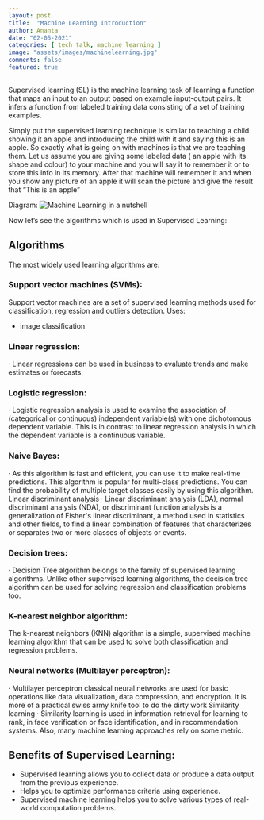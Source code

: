 ```yaml
---
layout: post
title:  "Machine Learning Introduction"
author: Ananta
date: "02-05-2021"
categories: [ tech talk, machine learning ]
image: "assets/images/machinelearning.jpg"
comments: false
featured: true
---
```


Supervised learning (SL) is the machine learning task of learning a function that maps an input to an output based on example input-output pairs. It infers a function from labeled training data consisting of a set of training examples.

Simply put the supervised learning technique is similar to teaching a child showing it an apple and introducing the child with it and saying this is an apple. So exactly what is going on with machines is that we are teaching them. Let us assume you are giving some labeled data ( an apple with its shape and colour) to your machine and you will say it to remember it or to store this info in its memory. After that machine will remember it and when you show any picture of an apple it will scan the picture and give the result that “This is an apple”

Diagram:
![Machine Learning in a nutshell](https://upload.wikimedia.org/wikipedia/commons/0/09/Supervised_machine_learning_in_a_nutshell.svg)

Now let’s see the algorithms which is used in Supervised Learning:

## Algorithms
The most widely used learning algorithms are:

### Support vector machines (SVMs):
Support vector machines are a set of supervised learning methods used for classification, regression and outliers detection.
Uses:

* image classification

### Linear regression:
·   Linear regressions can be used in business to evaluate trends and make estimates or forecasts.
### Logistic regression:
·    Logistic regression analysis is used to examine the association of (categorical or continuous) independent variable(s) with one dichotomous dependent variable. This is in contrast to linear regression analysis in which the dependent variable is a continuous variable.

### Naive Bayes:
·   As this algorithm is fast and efficient, you can use it to make real-time predictions. This algorithm is popular for multi-class predictions. You can find the probability of multiple target classes easily by using this algorithm.
Linear discriminant analysis
·   Linear discriminant analysis (LDA), normal discriminant analysis (NDA), or discriminant function analysis is a generalization of Fisher's linear discriminant, a method used in statistics and other fields, to find a linear combination of features that characterizes or separates two or more classes of objects or events.
### Decision trees:
·  Decision Tree algorithm belongs to the family of supervised learning algorithms. Unlike other supervised learning algorithms, the decision tree algorithm can be used for solving regression and classification problems too.
### K-nearest neighbor algorithm:
The k-nearest neighbors (KNN) algorithm is a simple, supervised machine learning algorithm that can be used to solve both classification and regression problems.
### Neural networks (Multilayer perceptron):
·  Multilayer perceptron classical neural networks are used for basic operations like data visualization, data compression, and encryption. It is more of a practical swiss army knife tool to do the dirty work
Similarity learning
·  Similarity learning is used in information retrieval for learning to rank, in face verification or face identification, and in recommendation systems. Also, many machine learning approaches rely on some metric.

## Benefits of Supervised Learning:
-   Supervised learning allows you to collect data or produce a data output from the previous experience.
-   Helps you to optimize performance criteria using experience.
-   Supervised machine learning helps you to solve various types of real-world computation problems.
